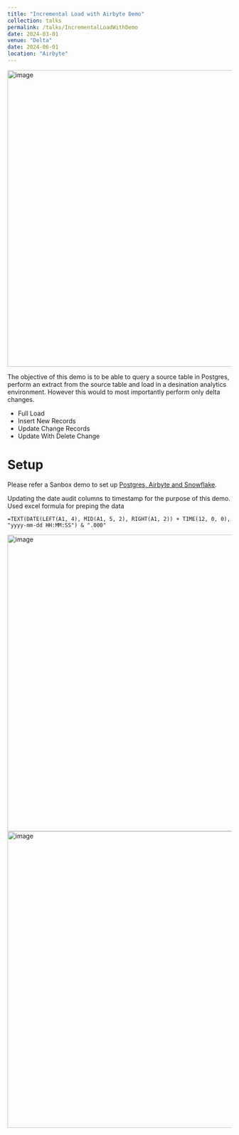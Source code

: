 ```yaml
---
title: "Incremental Load with Airbyte Demo"
collection: talks
permalink: /talks/IncrementalLoadWithDemo
date: 2024-03-01
venue: "Delta"
date: 2024-06-01
location: "Airbyte"
---
```

<img width="666" alt="image" src="https://github.com/user-attachments/assets/dbdfc4e6-ed1c-41cc-b1ec-f29d7abe7a96">

The objective of this demo is to be able to query a source table in Postgres, perform an extract from the source table and load in a desination analytics environment. However this would to most importantly perform only delta changes.
* Full Load
* Insert New Records
* Update Change Records
* Update With Delete Change

# Setup

Please refer a Sanbox demo to set up [Postgres, Airbyte and Snowflake](https://nuneskris.github.io/teaching/Postgres-Airbyte-S3).

Updating the date audit columns to timestamp for the purpose of this demo. Used excel formula for preping the data
```
=TEXT(DATE(LEFT(A1, 4), MID(A1, 5, 2), RIGHT(A1, 2)) + TIME(12, 0, 0), "yyyy-mm-dd HH:MM:SS") & ".000"
```

<img width="666" alt="image" src="https://github.com/user-attachments/assets/741fff01-aac9-47ae-861f-b03fc9ce80b5">



<img width="666" alt="image" src="https://github.com/user-attachments/assets/b305513c-ae76-47cc-98ee-03b5bd77e4c9">


